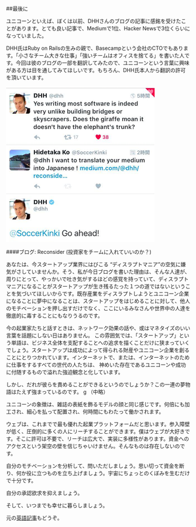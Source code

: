 ##最後に

ユニコーンといえば、ぼくは以前、DHHさんのブログの記事に感銘を受けたことがあります。とても良い記事で、Mediumで1位、Hacker Newsで3位くらいになっていました。

DHH氏はRuby on Railsの生みの親で、Basecampという会社のCTOでもあります。「小さなチーム大きな仕事」「強いチームはオフィスを捨てる」を書いた人です。今回は彼のブログの一部を翻訳してみたので、ユニコーンという言葉に興味がある方は目を通してみてほしいです。もちろん、DHH氏本人から翻訳の許可を頂いています。

![](images/dhh-allow.png)


####ブログ: Reconsider (投資家をチームに入れていいのか？)

あなたは、今スタートアップ業界にはびこる “ディスラプトマニア”の空気に嫌気がさしていませんか。そう、私が今日ブログを書いた理由は、そんな人達が、周りにとって、やっかいで吐き気がするほどの感覚を持っていて、ディスラプトマニアになることがスタートアップが生き残るたった１つの道ではないということを気づいてほしいからです。既存産業をディスラプトしようとユニコーン企業になることに夢中になることは、スタートアップをはじめることに対して、他人のモチベーションを押し出すだけでなく、ここにいるみなさんや世界中の人達を徹底的に毒することにもなりうるのです。


今の起業家たちと話すときは、ネットワーク効果の話や、或はマネタイズのいい言葉を話題にしない日はありません。
この雰囲気では、「スタートアップ」という単語は、ビジネス全体を支配することへの追求を描くことだけに狭まっていくでしょう。スタートアップは成功によって得られる財産やユニコーン企業を創ることにとりつかれています。インターネットで、または、インターネットのために仕事をするすべての世代の人たちは、 神めいた存在であるユニコーンや成功に付随するもので溢れた強迫観念と化しています。

しかし、だれが彼らを責めることができるというのでしょうか？この一連の夢物語はたえず強まっているのです。
g
（中略）

ユニコーンの象徴は、雑誌の表紙を飾るモデルの顔と同じ感じです。何倍にも加工され、細心を払って配置され、何時間にもわたって働かされます。

ウェブは、これまでで最も優れた起業プラットフォームだと思います。参入障壁が低く、圧倒的に多くの人にリーチすることができます。僕はウェブが大好きです。そこに許可は不要で、リーチは広大で、実装に多様性があります。資金へのアクセスという架空の壁を信じちゃいけません。そんなものは存在しないのです。

自分のモチベーションを分析して、問いただしましょう。思い切って資金を断り、何か役に立つものを立ち上げましょう。宇宙にちょっとのくぼみを生むだけで十分です。

自分の承認欲求を抑えましょう。

そして、いつまでも幸せに暮らしましょう。

元の[英語記事](https://m.signalvnoise.com/reconsider-41adf356857f#.yw9dbjqgt
)もどうぞ。
